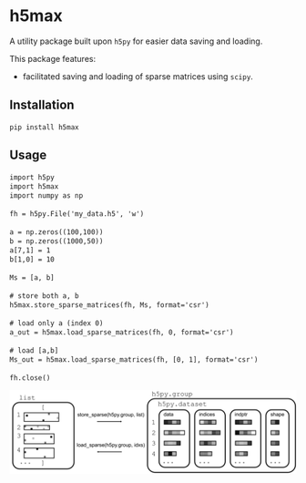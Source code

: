 # h5max

A utility package built upon `h5py` for easier data saving and loading.

This package features:
- facilitated saving and loading of sparse matrices using `scipy`.

## Installation

```
pip install h5max
```

## Usage

```
import h5py
import h5max
import numpy as np

fh = h5py.File('my_data.h5', 'w')

a = np.zeros((100,100))
b = np.zeros((1000,50))
a[7,1] = 1
b[1,0] = 10

Ms = [a, b]

# store both a, b
h5max.store_sparse_matrices(fh, Ms, format='csr')

# load only a (index 0)
a_out = h5max.load_sparse_matrices(fh, 0, format='csr')

# load [a,b]
Ms_out = h5max.load_sparse_matrices(fh, [0, 1], format='csr')

fh.close()
```


![h5max_pic](https://github.com/jdcla/h5max/blob/main/h5max.png)
